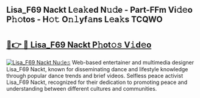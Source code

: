 ## Lisa_F69 Nackt L𝚎a𝚔ed N𝚞𝚍e - Part-FFm Vi𝚍𝚎o P𝚑𝚘tos - H𝚘𝚝 O𝚗𝚕yf𝚊ns L𝚎a𝚔s TCQWO

# <h2><a href="http://kf9fcp.oniu.top/?m=Lisa_F69+Nackt">🔗👉 🔴 Lisa_F69 Nackt P𝚑ot𝚘𝚜 V𝚒d𝚎o</a></h2>

[![Lisa_F69 Nackt Nu𝚍e𝚜](https://i.imgur.com/0qMVB7G.gif)](http://kf9fcp.oniu.top/?m=Lisa_F69+Nackt)
Web-based entertainer and multimedia designer Lisa_F69 Nackt, known for disseminating dance and lifestyle knowledge through popular dance trends and brief videos. Selfless peace activist Lisa_F69 Nackt, recognized for their dedication to promoting peace and understanding between different cultures and communities.  
